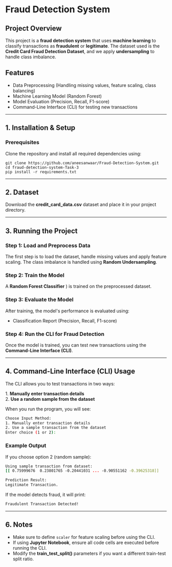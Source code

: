 # Fraud Detection System

## Project Overview
This project is a **fraud detection system** that uses **machine learning** to classify transactions as **fraudulent** or **legitimate**. The dataset used is the **Credit Card Fraud Detection Dataset**, and we apply **undersampling** to handle class imbalance.


## Features
- Data Preprocessing (Handling missing values, feature scaling, class balancing)
- Machine Learning Model (Random Forest)
- Model Evaluation (Precision, Recall, F1-score)
- Command-Line Interface (CLI) for testing new transactions

---

## 1. Installation & Setup
### **Prerequisites**

Clone the repository and install all required dependencies using:

```
git clone https://github.com/aneesanwaar/Fraud-Detection-System.git
cd fraud-detection-system-Task-3
pip install -r requirements.txt
```


---

## 2. Dataset
Download the **credit_card_data.csv** dataset and place it in your project directory.


---

## 3. Running the Project

### **Step 1: Load and Preprocess Data**
The first step is to load the dataset, handle missing values and apply feature scaling. The class imbalance is handled using **Random Undersampling**.


### **Step 2: Train the Model**
A **Random Forest Classifier** ) is trained on the preprocessed dataset.


### **Step 3: Evaluate the Model**
After training, the model's performance is evaluated using:
- Classification Report (Precision, Recall, F1-score)


### **Step 4: Run the CLI for Fraud Detection**
Once the model is trained, you can test new transactions using the **Command-Line Interface (CLI)**.


---

## 4. Command-Line Interface (CLI) Usage
The CLI allows you to test transactions in two ways:

1️. **Manually enter transaction details**  
2️. **Use a random sample from the dataset**

When you run the program, you will see:

```bash
Choose Input Method:
1. Manually enter transaction details
2. Use a sample transaction from the dataset
Enter choice (1 or 2):
```

### Example Output
If you choose option 2 (random sample):

```bash
Using sample transaction from dataset:
[[ 0.75999676  0.23801765 -0.20441031 ... -0.90551162 -0.39625318]]

Prediction Result:
Legitimate Transaction.
```

If the model detects fraud, it will print:

```bash
Fraudulent Transaction Detected!
```


---
## 6. Notes
- Make sure to define `scaler` for feature scaling before using the CLI.
- If using **Jupyter Notebook**, ensure all code cells are executed before running the CLI.
- Modify the **train_test_split()** parameters if you want a different train-test split ratio.




